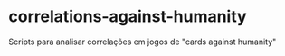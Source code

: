 # correlations-against-humanity
Scripts para analisar correlações em jogos de "cards against humanity"

